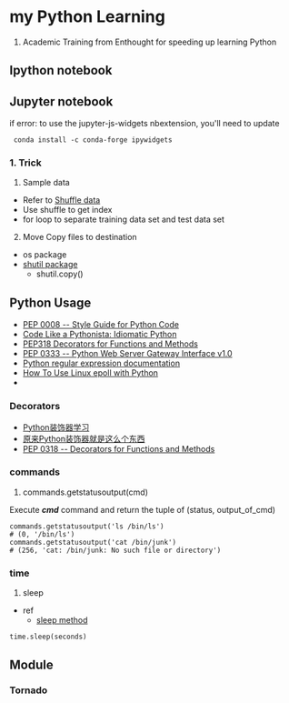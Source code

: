 my Python Learning
================

1. Academic Training from Enthought for speeding up learning Python

## Ipython notebook

## Jupyter notebook
if error: to use the jupyter-js-widgets nbextension, you'll need to update
```
 conda install -c conda-forge ipywidgets
```
### 1. Trick 
1. Sample data
  * Refer to [Shuffle data](http://stackoverflow.com/questions/11765061/better-way-to-shuffle-two-related-lists)
  * Use shuffle to get index
  * for loop to separate training data set and test data set
2. Move Copy files to destination 
  *  os package
  *  [shutil package](https://docs.python.org/2/library/shutil.html)
      * shutil.copy()  

## Python Usage

* [PEP 0008 -- Style Guide for Python Code](https://www.python.org/dev/peps/pep-0008/)
* [Code Like a Pythonista: Idiomatic Python](http://python.net/~goodger/projects/pycon/2007/idiomatic/handout.html)
* [PEP318 Decorators for Functions and Methods](https://www.python.org/dev/peps/pep-0318/)
* [PEP 0333 -- Python Web Server Gateway Interface v1.0](https://www.python.org/dev/peps/pep-0333/)
* [Python regular expression documentation](https://docs.python.org/2/library/re.html)
* [How To Use Linux epoll with Python](http://scotdoyle.com/python-epoll-howto.html)
* 
### Decorators

* [Python装饰器学习](http://blog.csdn.net/thy38/article/details/4471421)
* [原来Python装饰器就是这么个东西](http://pythonmap.iteye.com/blog/1682696)
* [PEP 0318 -- Decorators for Functions and Methods](https://www.python.org/dev/peps/pep-0318/)

### commands
1. commands.getstatusoutput(cmd)

Execute ***cmd*** command and return the tuple of (status, output_of_cmd)

 ```
 commands.getstatusoutput('ls /bin/ls')
 # (0, '/bin/ls')
 commands.getstatusoutput('cat /bin/junk')
 # (256, 'cat: /bin/junk: No such file or directory')
 ```

### time
1. sleep
 * ref 
     * [sleep method](http://www.runoob.com/python/att-time-sleep.html)
     
  ```
  time.sleep(seconds)
  ```


## Module 
### Tornado

